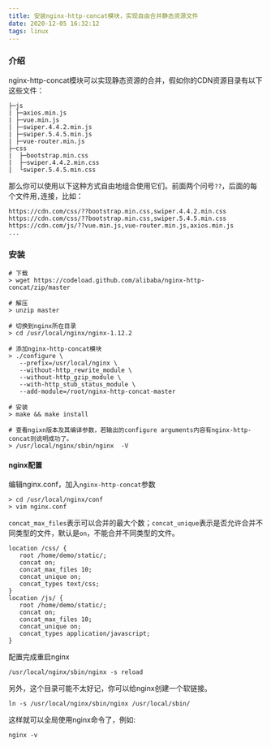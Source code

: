 ```yaml
---
title: 安装nginx-http-concat模块，实现自由合并静态资源文件
date: 2020-12-05 16:32:12
tags: linux
---
```

 ### 介绍
 
 nginx-http-concat模块可以实现静态资源的合并，假如你的CDN资源目录有以下这些文件：
 
```
├─js
| ├─axios.min.js
| ├─vue.min.js
| ├─swiper.4.4.2.min.js
| ├─swiper.5.4.5.min.js
| ├─vue-router.min.js
├─css
|  ├─bootstrap.min.css
|  ├─swiper.4.4.2.min.css
|  └swiper.5.4.5.min.css
```

那么你可以使用以下这种方式自由地组合使用它们。前面两个问号`??`，后面的每个文件用`,`连接，比如：

```
https://cdn.com/css/??bootstrap.min.css,swiper.4.4.2.min.css
https://cdn.com/css/??bootstrap.min.css,swiper.5.4.5.min.css
https://cdn.com/js/??vue.min.js,vue-router.min.js,axios.min.js
...
```
<!--more-->

 ### 安装
 
 
 ```
# 下载
> wget https://codeload.github.com/alibaba/nginx-http-concat/zip/master 

# 解压
> unzip master 

# 切换到nginx所在目录
> cd /usr/local/nginx/nginx-1.12.2
 
# 添加nginx-http-concat模块
> ./configure \
    --prefix=/usr/local/nginx \
    --without-http_rewrite_module \
    --without-http_gzip_module \
    --with-http_stub_status_module \
    --add-module=/root/nginx-http-concat-master
	
# 安装
> make && make install

# 查看ngixn版本及其编译参数，若输出的configure arguments内容有nginx-http-concat则说明成功了。
> /usr/local/nginx/sbin/nginx  -V

 ```
 

 
 #### nginx配置
 
编辑nginx.conf，加入`nginx-http-concat`参数
 
 ```
 > cd /usr/local/nginx/conf
 > vim nginx.conf
 ```
 
 `concat_max_files`表示可以合并的最大个数；`concat_unique`表示是否允许合并不同类型的文件，默认是`on`，不能合并不同类型的文件。
 
 ```nginx
 location /css/ {
    root /home/demo/static/;
    concat on;
    concat_max_files 10;
    concat_unique on;
    concat_types text/css;
}
location /js/ {
    root /home/demo/static/;
    concat on;
    concat_max_files 10;
    concat_unique on;
    concat_types application/javascript;
}
 ```
 
 
 配置完成重启nginx
 ```
/usr/local/nginx/sbin/nginx -s reload
 ```

另外，这个目录可能不太好记，你可以给nginx创建一个软链接。
```
ln -s /usr/local/nginx/sbin/nginx /usr/local/sbin/
```
这样就可以全局使用nginx命令了，例如:
```
nginx -v
```